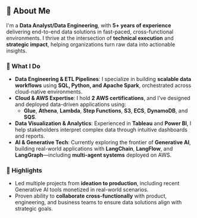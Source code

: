 ## 👋 About Me

I'm a **Data Analyst/Data Engineering**, with **5+ years of experience** delivering end-to-end data solutions in fast-paced, cross-functional environments. I thrive at the intersection of **technical execution** and **strategic impact**, helping organizations turn raw data into actionable insights.

### 💼 What I Do
- **Data Engineering & ETL Pipelines**: I specialize in building **scalable data workflows** using **SQL, Python, and Apache Spark**, orchestrated across cloud-native environments.
- **Cloud & AWS Expertise**: I hold **2 AWS certifications**, and I’ve designed and deployed data-driven applications using:
  - **Glue**, **Athena**, **Lambda**, **Step Functions**, **S3**, **ECS**, **DynamoDB**, and **SQS**.
- **Data Visualization & Analytics**: Experienced in **Tableau** and **Power BI**, I help stakeholders interpret complex data through intuitive dashboards and reports.
- **AI & Generative Tech**: Currently exploring the frontier of **Generative AI**, building real-world applications with **LangChain**, **LangFlow**, and **LangGraph**—including **multi-agent systems** deployed on AWS.

### 🚀 Highlights
- Led multiple projects from **ideation to production**, including recent Generative AI tools monetized in real-world scenarios.
- Proven ability to **collaborate cross-functionally** with product, engineering, and business teams to ensure data solutions align with strategic goals.
